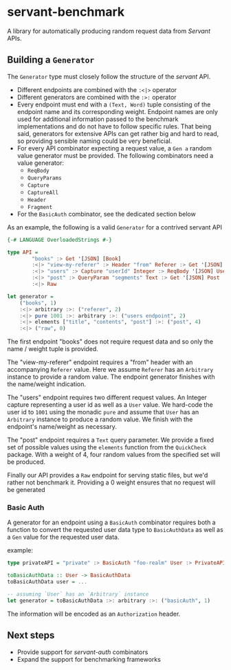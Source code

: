 # servant-benchmark

A library for automatically producing random request data from *Servant* APIs. 

## Building a `Generator`

The `Generator` type must closely follow the structure of the *servant* API. 

* Different endpoints are combined with the `:<|>` operator
* Different generators are combined with the `:>:` operator
* Every endpoint must end with a  `(Text, Word)` tuple consisting of the endpoint name and its corresponding weight.
  Endpoint names are only used for additional information passed to the benchmark implementations
  and do not have to follow specific rules. That being said, generators for extensive APIs can get
  rather big and hard to read, so providing sensible naming could be very beneficial.  
* For every API combinator expecting a request value, a `Gen a` random value generator
  must be provided. The following combinators need a value generator:
    * `ReqBody`
    * `QueryParams`
    * `Capture`
    * `CaptureAll`
    * `Header`
    * `Fragment`
* For the `BasicAuth` combinator, see the dedicated section below 

As an example, the following is a valid `Generator` for a contrived servant API

````haskell
{-# LANGUAGE OverloadedStrings #-}

type API = 
        "books" :> Get '[JSON] [Book]
        :<|> "view-my-referer" :> Header "from" Referer :> Get '[JSON] Referer
        :<|> "users" :> Capture "userId" Integer :> ReqBody '[JSON] User :> Put '[JSON] User
        :<|> "post" :> QueryParam "segments" Text :> Get '[JSON] Post
        :<|> Raw

let generator =
    ("books", 1)
    :<|> arbitrary :>: ("referer", 2)
    :<|> pure 1001 :>: arbitrary :>: ("users endpoint", 2)
    :<|> elements ["title", "contents", "post"] :>: ("post", 4)
    :<|> ("raw", 0)
````

The first endpoint "books" does not require request data and so only the name / weight tuple is
provided.

The "view-my-referer" endpoint requires a "from" header with an accompanying `Referer` value. Here
we assume `Referer` has an `Arbitrary` instance to provide a random value. The endpoint generator
finishes with the name/weight indication.

The "users" endpoint requires two different request values. An Integer capture representing a user
id as well as a `User` value. We hard-code the user id to `1001` using the monadic `pure` and assume that
`User` has an `Arbitrary` instance to produce a random value. We finish with the endpoint's name/weight as necessary.

The "post" endpoint requires a `Text` query parameter. We provide a fixed set of possible values
using the `elements` function from the `QuickCheck` package. With a weight of 4, four random values
from the specified set will be produced.

Finally our API provides a `Raw` endpoint for serving static files, but we'd rather not benchmark
it. Providing a 0 weight ensures that no request will be generated 

### Basic Auth

A generator for an endpoint using a `BasicAuth` combinator requires both a function to convert the
requested user data type to `BasicAuthData` as well as a `Gen` value for the requested user data. 

example:

````haskell
type privateAPI = "private" :> BasicAuth "foo-realm" User :> PrivateAPI

toBasicAuthData :: User -> BasicAuthData
toBasicAuthData user = ... 

-- assuming `User` has an `Arbitrary` instance
let generator = toBasicAuthData :>: arbitrary :>: ("basicAuth", 1)
````

The information will be encoded as an `Authorization` header.

## Next steps

* Provide support for *servant-auth* combinators
* Expand the support for benchmarking frameworks
